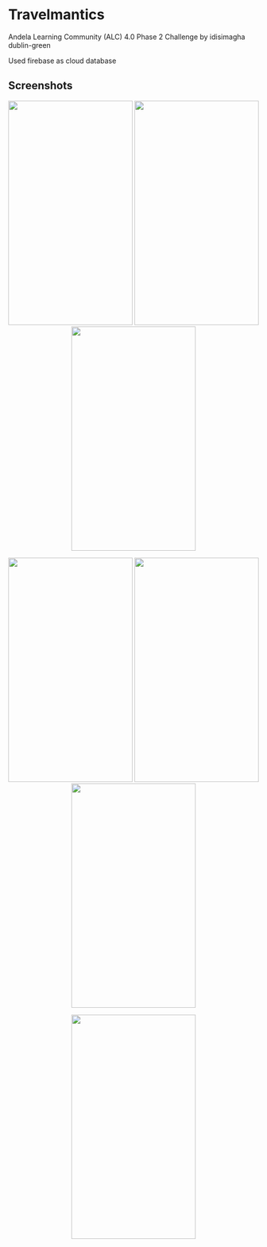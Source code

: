 # Travelmantics
Andela Learning Community (ALC) 4.0 Phase 2 Challenge by idisimagha dublin-green

Used firebase as cloud database


## Screenshots
<p align="center"><a><img src="https://github.com/mayokunthefirst/Travelmantics/blob/master/Screenshots/image1.png?raw=true" width="250" height="450"></a> <a><img src="https://github.com/mayokunthefirst/Travelmantics/blob/master/Screenshots/image4.png?raw=true" width="250" height="450"></a> <a><img src="https://github.com/mayokunthefirst/Travelmantics/blob/master/Screenshots/image3.png?raw=true" width="250" height="450"></a></p>
<p align="center"><a><img src="https://github.com/mayokunthefirst/Travelmantics/blob/master/Screenshots/image2.png?raw=true" width="250" height="450"></a> <a><img src="https://github.com/mayokunthefirst/Travelmantics/blob/master/Screenshots/image5.png?raw=true" width="250" height="450"></a> <a><img src="https://github.com/mayokunthefirst/Travelmantics/blob/master/Screenshots/image7.png?raw=true" width="250" height="450"></a></p>
<p align="center"><a><img src="https://github.com/mayokunthefirst/Travelmantics/blob/master/Screenshots/image6.png?raw=true" width="250" height="450"></a></p>
